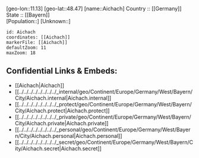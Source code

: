 ﻿---
location: [48.47,11.13] 
mapzoom: [7,12] 
mapmarker: city 
type: City
tags:
- geo/City


SpocWebEntityId: 28690
isDeleted: false
confidential: public

---
[geo-lon::11.13] 
[geo-lat::48.47] 
[name::Aichach] 
Country :: [[Germany]]  
State :: [[Bayern]]  
[Population::] 
[Unknown::] 


```leaflet
id: Aichach
coordinates: [[Aichach]] 
markerFile: [[Aichach]] 
defaultZoom: 11 
maxZoom: 18
```


## Confidential Links & Embeds: 
- [[Aichach|Aichach]]  
- [[../../../../../../../../_internal/geo/Continent/Europe/Germany/West/Bayern/City/Aichach.internal|Aichach.internal]] 
- [[../../../../../../../../_protect/geo/Continent/Europe/Germany/West/Bayern/City/Aichach.protect|Aichach.protect]] 
- [[../../../../../../../../_private/geo/Continent/Europe/Germany/West/Bayern/City/Aichach.private|Aichach.private]] 
- [[../../../../../../../../_personal/geo/Continent/Europe/Germany/West/Bayern/City/Aichach.personal|Aichach.personal]] 
- [[../../../../../../../../_secret/geo/Continent/Europe/Germany/West/Bayern/City/Aichach.secret|Aichach.secret]] 
